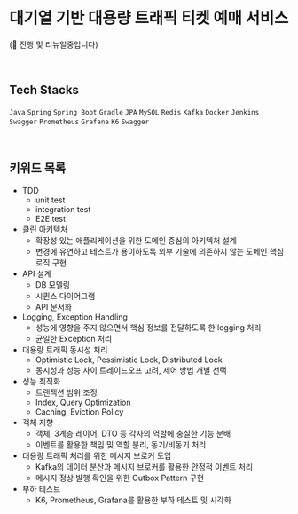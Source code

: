 # 대기열 기반 대용량 트래픽 티켓 예매 서비스

(🚧 진행 및 리뉴얼중입니다)

</br>

## Tech Stacks

`Java` `Spring` `Spring Boot` `Gradle` `JPA` `MySQL` `Redis` `Kafka` `Docker` `Jenkins` `Swagger` `Prometheus` `Grafana` `K6` `Swagger`


</br>

## 키워드 목록
* TDD
  - unit test
  - integration test
  - E2E test
* 클린 아키텍처
  - 확장성 있는 애플리케이션을 위한 도메인 중심의 아키텍처 설계
  - 변경에 유연하고 테스트가 용이하도록 외부 기술에 의존하지 않는 도메인 핵심 로직 구현
* API 설계
  - DB 모델링
  - 시퀀스 다이어그램
  - API 문서화
* Logging, Exception Handling
  - 성능에 영향을 주지 않으면서 핵심 정보를 전달하도록 한 logging 처리
  - 균일한 Exception 처리
* 대용량 트래픽 동시성 처리
  - Optimistic Lock, Pessimistic Lock, Distributed Lock
  - 동시성과 성능 사이 트레이드오프 고려, 제어 방법 개별 선택
* 성능 최적화
  - 트랜잭션 범위 조정
  - Index, Query Optimization
  - Caching, Eviction Policy
* 객체 지향
  - 객체, 3계층 레이어, DTO 등 각자의 역할에 충실한 기능 분배
  - 이벤트를 활용한 책임 및 역할 분리, 동기/비동기 처리
* 대용량 트래픽 처리를 위한 메시지 브로커 도입
  - Kafka의 데이터 분산과 메시지 브로커를 활용한 안정적 이벤트 처리
  - 메시지 정상 발행 확인을 위한 Outbox Pattern 구현
* 부하 테스트
  - K6, Prometheus, Grafana를 활용한 부하 테스트 및 시각화

